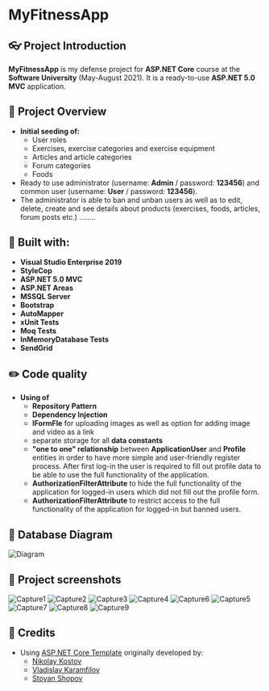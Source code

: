 # MyFitnessApp

## :eyeglasses: Project Introduction
**MyFitnessApp** is my defense project for **ASP.NET Core** course at the **Software University** (May-August 2021). It is a ready-to-use **ASP.NET 5.0 MVC** application.


## 📝 Project Overview
- **Initial seeding of:**
   * User roles
   * Exercises, exercise categories and exercise equipment
   * Articles and article categories
   * Forum categories
   * Foods
- Ready to use administrator (username: **Admin** / password: **123456**) and common user (username: **User** / password: **123456**).
- The administrator is able to ban and unban users as well as to edit, delete, create and see details about products (exercises, foods, articles, forum posts etc.)
........

## :hammer: Built with:
- **Visual Studio Enterprise 2019**
- **StyleCop**
- **ASP.NET 5.0 MVC**
- **ASP.NET Areas**
- **MSSQL Server**
- **Bootstrap**
- **AutoMapper**
- **xUnit Tests**
- **Moq Tests**
- **InMemoryDatabase Tests**
- **SendGrid**

## :pencil2: Code quality 
- **Using of**
   * **Repository Pattern**
   * **Dependency Injection**
   * **IFormFle** for uploading images as well as option for adding image and video as a link
   * separate storage for all **data constants**
   * **"one to one" relationship** between **ApplicationUser** and **Profile** entities in order to have more simple and user-friendly register process. After first log-in the user is required to fill out profile data to be able to use the full functionality of the application.
   * **AuthorizationFilterAttribute** to hide the full functionality of the application for logged-in users which did not fill out the profile form.
   * **AuthorizationFilterAttribute** to restrict access to the full functionality of the application for logged-in but banned users.

## :wrench: Database Diagram
![Diagram](https://user-images.githubusercontent.com/72765831/128600927-d6c5043c-48e5-43f4-9d87-be343908f97e.jpg)

## 📸 Project screenshots
![Capture1](https://user-images.githubusercontent.com/72765831/128936592-af18480c-9e2b-4a72-89c5-e301484cc748.JPG)
![Capture2](https://user-images.githubusercontent.com/72765831/128936595-7fc6bcd6-0ffd-4d85-a808-aa6585aaa36a.JPG)
![Capture3](https://user-images.githubusercontent.com/72765831/128936596-1663ddbf-1ea7-4fdb-987c-2532ce470136.JPG)
![Capture4](https://user-images.githubusercontent.com/72765831/128936598-8c37505c-1f76-405b-aebd-9d326e348348.JPG)
![Capture6](https://user-images.githubusercontent.com/72765831/128936601-a7b5be58-fb91-4951-bd3c-d527928dea01.JPG)
![Capture5](https://user-images.githubusercontent.com/72765831/128936602-a815a162-b248-4579-8325-61815af3fa79.JPG)
![Capture7](https://user-images.githubusercontent.com/72765831/128936604-369bc1b6-c2e7-43dc-a657-357c4096de2c.JPG)
![Capture8](https://user-images.githubusercontent.com/72765831/128936607-b9994215-612d-4b0d-b43d-273e8a6b9883.JPG)
![Capture9](https://user-images.githubusercontent.com/72765831/128936609-71f5abac-4bd1-4cc0-ad22-93e8f8125f85.JPG)


## :handshake: Credits
- Using [ASP.NET Core Template](https://github.com/NikolayIT/ASP.NET-Core-Template) originally developed by:
   * [Nikolay Kostov](https://github.com/NikolayIT)
   * [Vladislav Karamfilov](https://github.com/vladislav-karamfilov)
   * [Stoyan Shopov](https://github.com/StoyanShopov)
